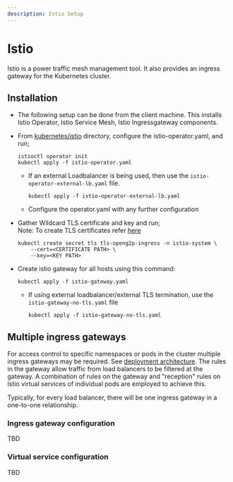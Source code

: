 ```yaml
---
description: Istio Setup
---
```


# Istio

Istio is a power traffic mesh management tool. It also provides an ingress gateway for the Kubernetes cluster.

## Installation

* The following setup can be done from the client machine. This installs Istio Operator, Istio Service Mesh, Istio Ingressgateway components.
*   From [kubernetes/istio](https://github.com/OpenG2P/openg2p-deployment/tree/main/kubernetes/istio) directory, configure the istio-operator.yaml, and run;

    ```
    istioctl operator init
    kubectl apply -f istio-operator.yaml
    ```

    *   If an external Loadbalancer is being used, then use the `istio-operator-external-lb.yaml` file.

        ```
        kubectl apply -f istio-operator-external-lb.yaml
        ```
    * Configure the operator.yaml with any further configuration
*   Gather Wildcard TLS certificate and key and run;\
    Note: To create TLS certificates refer [here](https://docs.openg2p.org/v/latest/deployment/deployment-guide/ssl-certificates-using-letsencrypt)

    ```
    kubectl create secret tls tls-openg2p-ingress -n istio-system \
        --cert=<CERTIFICATE PATH> \
        --key=<KEY PATH>
    ```
*   Create istio gateway for all hosts using this command:

    ```
    kubectl apply -f istio-gateway.yaml
    ```

    *   If using external loadbalancer/external TLS termination, use the `istio-gateway-no-tls.yaml` file

        ```
        kubectl apply -f istio-gateway-no-tls.yaml
        ```

## Multiple ingress gateways

For access control to specific namespaces or pods in the cluster multiple ingress gateways may be required.  See [deployment architecture](../../../). The rules in the gateway allow traffic from load balancers to be filtered at the gateway.  A combination of rules on the gateway and "reception" rules on Istio virtual services of individual pods are employed to achieve this. &#x20;

Typically, for every load balancer, there will be one ingress gateway  in a one-to-one relationship.

### Ingress gateway configuration

TBD

### Virtual service configuration

TBD
